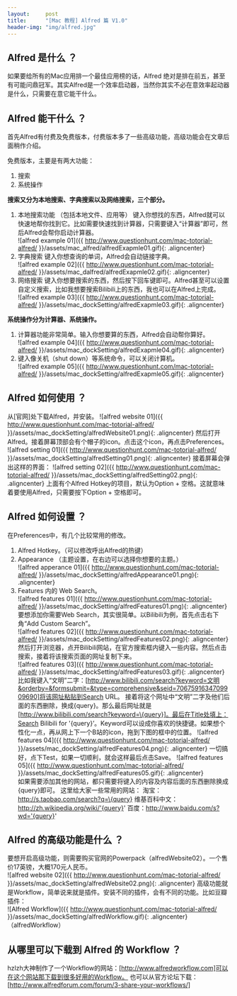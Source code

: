 ```yaml
---
layout:     post
title:      "[Mac 教程] Alfred 篇 V1.0"
header-img: "img/alfred.jpg"
---
```


## Alfred 是什么 ？
如果要给所有的Mac应用排一个最佳应用榜的话，Alfred 绝对是排在前五，甚至有可能问鼎冠军。其实Alfred是一个效率启动器，当然你其实不必在意效率起动器是什么，只需要在意它能干什么。

## Alfred 能干什么 ？
首先Alfred有付费及免费版本，付费版本多了一些高级功能，高级功能会在文章后面稍作介绍。

免费版本，主要是有两大功能：
1. 搜索
2. 系统操作

**搜索又分为本地搜索、字典搜索以及网络搜索，三个部分。**
1. 本地搜索功能 （包括本地文件、应用等）
	键入你想找的东西，Alfred就可以快速地帮你找到它。比如需要快速找到计算器，只需要键入“计算器”即可，然后Alfred会帮你启动计算器。<br/>
  ![alfred example 01]({{ http://www.questionhunt.com/mac-totorial-alfred/ }}/assets/mac_alfred/alfredExapmle01.gif){: .aligncenter}<br/>
2. 字典搜索
	键入你想查询的单词，Alfred会自动链接字典。<br/>
  ![alfred example 02]({{ http://www.questionhunt.com/mac-totorial-alfred/ }}/assets/mac_dalfred/alfredExapmle02.gif){: .aligncenter}<br/>
3. 网络搜索
	键入你想要搜索的东西，然后按下回车键即可。Alfred甚至可以设置自定义搜索，比如我想要搜索Bilibili上的东西，我也可以在Alfred上完成。<br/>
  ![alfred example 03]({{ http://www.questionhunt.com/mac-totorial-alfred/ }}/assets/mac_dockSetting/alfredExapmle03.gif){: .aligncenter}<br/>

**系统操作分为计算器、系统操作。**
1. 计算器功能非常简单。输入你想要算的东西，Alfred会自动帮你算好。<br/>
  ![alfred example 04]({{ http://www.questionhunt.com/mac-totorial-alfred/ }}/assets/mac_dockSetting/alfredExapmle04.gif){: .aligncenter}<br/>
2. 键入像关机（shut down）等系统命令，可以关闭计算机。<br/>
  ![alfred example 05]({{ http://www.questionhunt.com/mac-totorial-alfred/ }}/assets/mac_dockSetting/alfredExapmle05.gif){: .aligncenter}<br/>

## Alfred 如何使用 ？
从[官网]处下载Alfred，并安装。
  ![alfred website 01]({{ http://www.questionhunt.com/mac-totorial-alfred/ }}/assets/mac_dockSetting/alfredWebsite01.png){: .aligncenter}
然后打开Alfred。接着屏幕顶部会有个帽子的icon。点击这个icon，再点击Preferences。
  ![alfred setting 01]({{ http://www.questionhunt.com/mac-totorial-alfred/ }}/assets/mac_dockSetting/alfredSetting01.png){: .aligncenter}
接着屏幕会弹出这样的界面：
  ![alfred setting 02]({{ http://www.questionhunt.com/mac-totorial-alfred/ }}/assets/mac_dockSetting/alfredSetting02.png){: .aligncenter}
上面有个Alfred Hotkey的项目，默认为Option + 空格。这就意味着要使用Alfred，只需要按下Option + 空格即可。

## Alfred 如何设置 ？
在Preferences中，有几个比较常用的修改。
1. Alfred Hotkey。（可以修改呼出Alfred的热键）
2. Appearance （主题设置，在右边可以选择你想要的主题。）<br/>
  ![alfred apperance 01]({{ http://www.questionhunt.com/mac-totorial-alfred/ }}/assets/mac_dockSetting/alfredAppearance01.png){: .aligncenter}
3. Features 内的 Web Search。<br/>
  ![alfred features 01]({{ http://www.questionhunt.com/mac-totorial-alfred/ }}/assets/mac_dockSetting/alfredFeatures01.png){: .aligncenter}
	要想添加你需要Web Search，其实很简单。以Bilibili为例，首先点击右下角“Add Custom Search”。<br/>
  ![alfred features 02]({{ http://www.questionhunt.com/mac-totorial-alfred/ }}/assets/mac_dockSetting/alfredFeatures02.png){: .aligncenter}
	然后打开浏览器，点开Bilibili网站，在官方搜索框内键入一些内容。然后点击搜索，接着将该搜索页面的网址复制下来。<br/>
  ![alfred features 03]({{ http://www.questionhunt.com/mac-totorial-alfred/ }}/assets/mac_dockSetting/alfredFeatures03.gif){: .aligncenter}<br/>
	比如我键入“文明”二字：[http://www.bilibili.com/search?keyword=文明&orderby=&formsubmit=&type=comprehensive&seid=7067591634709909690]将该网址粘贴到Search URL。
	接着将这个网址中“文明”二字及他们后面的东西删除，换成{query}。那么最后网址就是[http://www.bilibili.com/search?keyword=\{query}]。最后在Title处填上：Search Bilibili for '{query}’。Keyword可以设成你喜欢的快捷键。如果想个性化一点，再从网上下一个B站的icon，拖到下图的框中的位置。
  ![alfred features 04]({{ http://www.questionhunt.com/mac-totorial-alfred/ }}/assets/mac_dockSetting/alfredFeatures04.png){: .aligncenter}
	一切搞好，点下Test，如果一切顺利，就会这样最后点击Save。
  ![alfred features 05]({{ http://www.questionhunt.com/mac-totorial-alfred/ }}/assets/mac_dockSetting/alfredFeatures05.gif){: .aligncenter}<br/>
	如果需要添加其他的网站，都只需要将键入的内容及内容后面的东西删除换成{query}即可。
	这里给大家一些常用的网站：
	淘宝：http://s.taobao.com/search?q=\{query}
	维基百科中文：http://zh.wikipedia.org/wiki/'{query}'
	百度：http://www.baidu.com/s?wd='{query}'

## Alfred 的高级功能是什么 ？
要想开启高级功能，则需要购买官网的Powerpack（alfredWebsite02）。一个售价17英镑，大概170元人民币。<br/>
![alfred website 02]({{ http://www.questionhunt.com/mac-totorial-alfred/ }}/assets/mac_dockSetting/alfredWebsite02.png){: .aligncenter}
高级功能就是Workflow，简单说来就是插件。安装不同的插件，会有不同的功能。比如豆瓣插件：<br/>
![Alfred Workflow]({{ http://www.questionhunt.com/mac-totorial-alfred/ }}/assets/mac_dockSetting/alfredWorkflow.gif){: .aligncenter}<br/>（alfredWorkflow）

## 从哪里可以下载到 Alfred 的 Workflow ？
hzlzh大神制作了一个Workflow的网站：[http://www.alfredworkflow.com]可以在这个网站那下载到很多好用的Workflow。
也可以从官方论坛下载：[http://www.alfredforum.com/forum/3-share-your-workflows/]
